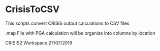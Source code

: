 # CrisisToCSV
This scripts convert CRISIS output calculations to CSV files

.map File with PGA calculation will be organize into columns by location


CRISIS2 Workspace
27/07/2019
